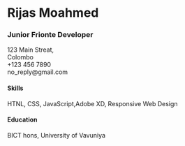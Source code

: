 <html> 
  <h1> Rijas Moahmed</h1>
  <h3> Junior Frionte Developer</h3>
  <p> 123 Main Streat, <br> Colombo <br> +123 456 7890 <br> no_reply@gmail.com </p>
  <h4> Skills</h4>
  <p> HTNL, CSS, JavaScript,Adobe XD, Responsive Web Design</p>
  <h4> Education</h4>
  <p> BICT hons, University of Vavuniya</p>
</html>
